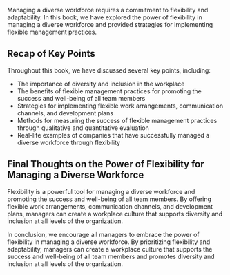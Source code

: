 
Managing a diverse workforce requires a commitment to flexibility and adaptability. In this book, we have explored the power of flexibility in managing a diverse workforce and provided strategies for implementing flexible management practices.

Recap of Key Points
-------------------

Throughout this book, we have discussed several key points, including:

* The importance of diversity and inclusion in the workplace
* The benefits of flexible management practices for promoting the success and well-being of all team members
* Strategies for implementing flexible work arrangements, communication channels, and development plans
* Methods for measuring the success of flexible management practices through qualitative and quantitative evaluation
* Real-life examples of companies that have successfully managed a diverse workforce through flexibility

Final Thoughts on the Power of Flexibility for Managing a Diverse Workforce
---------------------------------------------------------------------------

Flexibility is a powerful tool for managing a diverse workforce and promoting the success and well-being of all team members. By offering flexible work arrangements, communication channels, and development plans, managers can create a workplace culture that supports diversity and inclusion at all levels of the organization.

In conclusion, we encourage all managers to embrace the power of flexibility in managing a diverse workforce. By prioritizing flexibility and adaptability, managers can create a workplace culture that supports the success and well-being of all team members and promotes diversity and inclusion at all levels of the organization.
